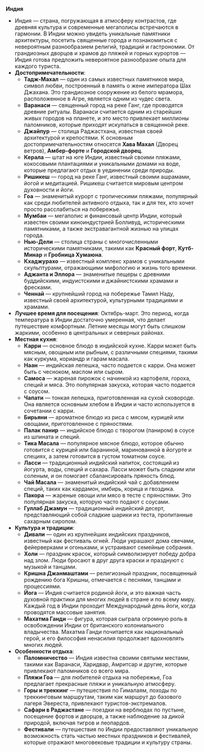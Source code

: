 **Индия**
   - Индия — страна, погружающая в атмосферу контрастов, где древняя культура и современные мегаполисы встречаются в гармонии. В Индии можно увидеть уникальные памятники архитектуры, посетить священные города и познакомиться с невероятным разнообразием религий, традиций и гастрономии. От грандиозных дворцов и храмов до пляжей и горных курортов — Индия готова предложить невероятное разнообразие опыта для каждого туриста.
   - **Достопримечательности**:
     - **Тадж-Махал** — один из самых известных памятников мира, символ любви, построенный в память о жене императора Шах Джахана. Это грандиозное сооружение из белого мрамора, расположенное в Агре, является одним из чудес света.
     - **Варанаси** — священный город на реке Ганг, где проводятся древние ритуалы. Варанаси считается одним из старейших живых городов на планете, и это место привлекает миллионы паломников, которые приходят искупаться в священной реке.
     - **Джайпур** — столица Раджастхана, известная своей архитектурой и крепостями. К основным достопримечательностям относятся **Хава Махал** (Дворец ветров), **Амбер-форте** и **Городской дворец**.
     - **Керала** — штат на юге Индии, известный своими пляжами, кокосовыми плантациями и уникальными домами на воде, которые предлагают отдых в уединении среди природы.
     - **Ришикеш** — город на реке Ганг, известный своими ашрамами, йогой и медитацией. Ришикеш считается мировым центром духовности и йоги.
     - **Гоа** — знаменитый курорт с тропическими пляжами, популярный как среди любителей активного отдыха, так и для тех, кто хочет просто расслабиться на побережье.
     - **Мумбаи** — мегаполис и финансовый центр Индии, который известен своими киноиндустрией Болливуд, историческими памятниками, а также экстравагантной жизнью на улицах города.
     - **Нью-Дели** — столица страны с многочисленными историческими памятниками, такими как **Красный форт**, **Кутб-Минар** и **Гробница Хумаюна**.
     - **Кхаджурахо** — известный комплекс храмов с уникальными скульптурами, отражающими мифологию и жизнь того времени.
     - **Аджанта и Эллора** — знаменитые пещеры с древними буддийскими, индуистскими и джайнистскими храмами и фресками.
     - **Ченнай** — крупнейший город на побережье Тамил Наду, известный своей архитектурой, культурными традициями и храмами.
   - **Лучшее время для посещения**: Октябрь-март. Это период, когда температура в Индии достаточно умеренная, что делает путешествие комфортным. Летние месяцы могут быть слишком жаркими, особенно в центральных и северных районах.
   - **Местная кухня**:
     - **Карри** — основное блюдо в индийской кухне. Карри может быть мясным, овощным или рыбным, с различными специями, такими как куркума, кориандр и гарам масала.
     - **Наан** — индийская лепешка, часто подается с карри. Она может быть с чесноком, маслом или сыром.
     - **Самоса** — жареная пирожок с начинкой из картофеля, гороха, специй и мяса. Это популярная закуска, которая часто подается с соусом.
     - **Чапати** — тонкая лепешка, приготовленная на сухой сковороде. Она является основным хлебом в Индии и часто используется в сочетании с карри.
     - **Бирьяни** — ароматное блюдо из риса с мясом, курицей или овощами, приготовленное с пряностями.
     - **Палак панир** — индийское блюдо с творогом (паниром) в соусе из шпината и специй.
     - **Тика Масала** — популярное мясное блюдо, которое обычно готовится с курицей или бараниной, маринованной в йогурте и специях, а затем готовится в густом томатном соусе.
     - **Ласси** — традиционный индийский напиток, состоящий из йогурта, воды, специй и сахара. Ласси может быть сладким или соленым, и он помогает сбалансировать пряность блюд.
     - **Чай Масала** — знаменитый индийский чай с добавлением специй, таких как кардамон, имбирь, корица и гвоздика.
     - **Пакора** — жареные овощи или мясо в тесте с пряностями. Это популярная закуска, которую часто подают с соусами.
     - **Гуллаб Джамун** — традиционный индийский десерт, представляющий собой сладкие шарики из теста, пропитанные сахарным сиропом.
   - **Культура и традиции**:
     - **Дивали** — один из крупнейших индийских праздников, известный как фестиваль огней. Люди украшают дома свечами, фейерверками и огоньками, и устраивают семейные собрания.
     - **Холи** — праздник красок, который символизирует победу добра над злом. Люди бросают в друг друга краски и празднуют с музыкой и танцами.
     - **Кришна Джанмаштами** — религиозный праздник, посвященный рождению бога Кришны, отмечается с песнями, танцами и процессиями.
     - **Йога** — Индия считается родиной йоги, и это важная часть духовной практики для многих людей в стране и по всему миру. Каждый год в Индии проходит Международный день йоги, когда проводятся массовые занятия.
     - **Махатма Ганди** — фигура, которая сыграла огромную роль в освобождении Индии от британского колониального владычества. Махатма Ганди почитается как национальный герой, и его философия ненасилия продолжает вдохновлять многих людей.
   - **Особенности отдыха**:
     - **Паломничество** — Индия известна своими святыми местами, такими как Варанаси, Харидвар, Амритсар и другие, которые привлекают паломников со всего мира.
     - **Пляжи Гоа** — для любителей отдыха на побережье, Гоа предлагает прекрасные пляжи и уникальную атмосферу.
     - **Горы и треккинг** — путешествия по Гималаям, походы по треккинговым маршрутам, таким как маршрут до базового лагеря Эвереста, привлекают туристов-экстремалов.
     - **Сафари в Раджастане** — поездки на верблюдах по пустыне, посещение фортов и дворцов, а также наблюдение за дикой природой, включая тигров и леопардов.
     - **Фестивали** — путешествия по Индии предоставляют уникальную возможность стать частью местных праздников и фестивалей, которые отражают многовековые традиции и культуру страны.